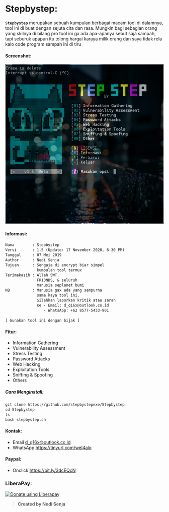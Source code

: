 # Stepbystep:
**```Stepbystep```** merupakan sebuah kumpulan berbagai macam tool di dalamnya, tool ini di buat dengan sejuta cita dan rasa. Mungkin bagi sebagian orang yang skilnya di bilang pro tool ini gx ada apa-apanya sebut saja sampah, tapi seburuk apapun itu tolong hargai karaya milik orang dan saya tidak rela kalo code program sampah ini di tiru
#### Screenshot:
![](./Skrinsut.png)
#### Informasi:
```
Nama        : Stepbystep
Versi       : 1.5 (Update: 17 November 2020, 6:30 PM)
Tanggal     : 07 Mei 2019
Author      : Nedi Senja
Tujuan      : Sengaja di encrypt biar simpel
              kumpulan tool termux
Terimakasih : Allah SWT.
              FR13NDS, & seluruh
              manusia seplanet bumi
NB          : Manusia gax ada yang sempurna
              sama kaya tool ini.
              Silahkan laporkan kritik atau saran
              Ke - Email: d_q16x@outlook.co.id
                 - WhatsApp: +62 8577-5433-901

[ Gunakan tool ini dengan bijak ]
````
#### Fitur:
+ Information Gathering
+ Vulnerability Assessment
+ Stress Testing
+ Password Attacks
+ Web Hacking
+ Exploitation Tools
+ Sniffing & Spoofing
+ Others
##### Cara Menginstall:
```
git clone https://github.com/stepbystepexe/Stepbystep
cd Stepbystep
ls
bash stepbystep.sh
```
#### Kontak:
+ Email d_q16x@outlook.co.id
+ WhatsApp https://tinyurl.com/wel4alo
#### Paypal:
+ Onclick https://bit.ly/3dcEQcN
### LiberaPay:
<noscript><a href="https://liberapay.com/stepbystepexe/donate"><img alt="Donate using Liberapay" src="https://liberapay.com/assets/widgets/donate.svg"></a></noscript>
>**Created by Nedi Senja**
